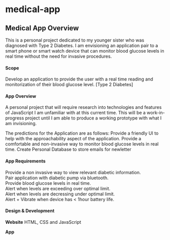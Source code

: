 # medical-app

<h2>Medical App Overview</h2>

This is a personal project dedicated to my younger sister who was diagnosed with Type 2 Diabetes. I am envisioning an application pair to a 
smart phone or smart watch device that can monitor blood glucose levels in real time without the need for invasive procedures.

<h4>Scope</h4>
Develop an application to provide the user with a real time reading and monitorization of their blood glucose level.
[Type 2 Diabetes]

<h4>App Overview</h4>
A personal project that will require research into technologies and features of JavaScript I am unfamiliar with at this current time. This
will be a work-in-progress project until I am able to produce a working prototype with what I am invisioning.

The predictions for the Application are as follows:
Provide a friendly UI to help with the approachability aspect of the application.
Provide a comfortable and non-invasive way to monitor blood glucose levels in real time.
Create Personal Database to store emails for newletter

<h4>App Requirements</h4>
Provide a non invasive way to view relevant diabetic information.<br>
Pair application with diabetic pump via bluetooth.<br>
Provide blood glucose levels in real time.<br>
Alert when levels are exceeding over optimal limit.<br>
Alert when levels are decressing under optimal limit.<br>
Alert + Vibrate when device has < 1hour battery life.<br>

<h4>Design & Development</h5>
<b>Website</b>
  HTML, CSS and JavaScript
 
 <b>App</b>

